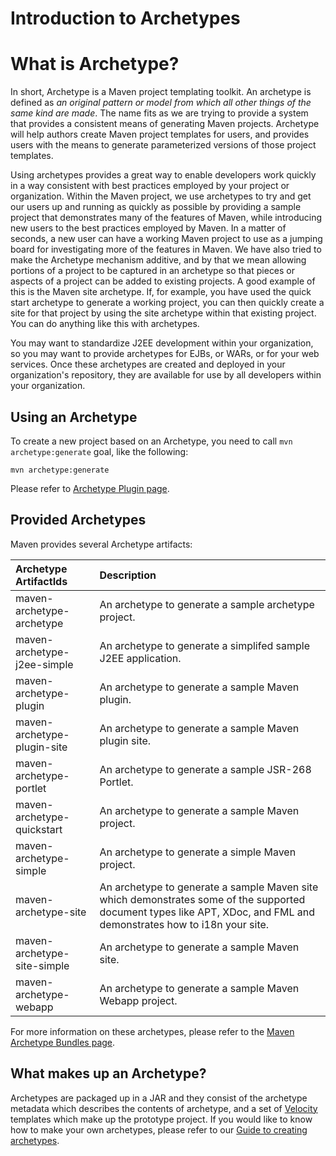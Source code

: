 <!--
Licensed to the Apache Software Foundation (ASF) under one
or more contributor license agreements.  See the NOTICE file
distributed with this work for additional information
regarding copyright ownership.  The ASF licenses this file
to you under the Apache License, Version 2.0 (the
"License"); you may not use this file except in compliance
with the License.  You may obtain a copy of the License at

http://www.apache.org/licenses/LICENSE-2.0

Unless required by applicable law or agreed to in writing,
software distributed under the License is distributed on an
"AS IS" BASIS, WITHOUT WARRANTIES OR CONDITIONS OF ANY
KIND, either express or implied.  See the License for the
specific language governing permissions and limitations
under the License.
-->

# Introduction to Archetypes

# What is Archetype?

In short, Archetype is a Maven project templating toolkit. An archetype is defined as _an original pattern or model from which all other things of the same kind are made_. The name fits as we are trying to provide a system that provides a consistent means of generating Maven projects. Archetype will help authors create Maven project templates for users, and provides users with the means to generate parameterized versions of those project templates.

Using archetypes provides a great way to enable developers work quickly in a way consistent with best practices employed by your project or organization. Within the Maven project, we use archetypes to try and get our users up and running as quickly as possible by providing a sample project that demonstrates many of the features of Maven, while introducing new users to the best practices employed by Maven. In a matter of seconds, a new user can have a working Maven project to use as a jumping board for investigating more of the features in Maven. We have also tried to make the Archetype mechanism additive, and by that we mean allowing portions of a project to be captured in an archetype so that pieces or aspects of a project can be added to existing projects. A good example of this is the Maven site archetype. If, for example, you have used the quick start archetype to generate a working project, you can then quickly create a site for that project by using the site archetype within that existing project. You can do anything like this with archetypes.

You may want to standardize J2EE development within your organization, so you may want to provide archetypes for EJBs, or WARs, or for your web services. Once these archetypes are created and deployed in your organization's repository, they are available for use by all developers within your organization.

## Using an Archetype

To create a new project based on an Archetype, you need to call `mvn archetype:generate` goal, like the following:

```
mvn archetype:generate
```

Please refer to [Archetype Plugin page](/archetype/maven-archetype-plugin/).

## Provided Archetypes

Maven provides several Archetype artifacts:

| Archetype ArtifactIds       | Description                                                                                                                                                          |
|:----------------------------|:---------------------------------------------------------------------------------------------------------------------------------------------------------------------|
| maven-archetype-archetype   | An archetype to generate a sample archetype project.                                                                                                                 |
| maven-archetype-j2ee-simple | An archetype to generate a simplifed sample J2EE application.                                                                                                        |
| maven-archetype-plugin      | An archetype to generate a sample Maven plugin.                                                                                                                      |
| maven-archetype-plugin-site | An archetype to generate a sample Maven plugin site.                                                                                                                 |
| maven-archetype-portlet     | An archetype to generate a sample JSR-268 Portlet.                                                                                                                   |
| maven-archetype-quickstart  | An archetype to generate a sample Maven project.                                                                                                                     |
| maven-archetype-simple      | An archetype to generate a simple Maven project.                                                                                                                     |
| maven-archetype-site        | An archetype to generate a sample Maven site which demonstrates some of the supported document types like APT, XDoc, and FML and demonstrates how to i18n your site. |
| maven-archetype-site-simple | An archetype to generate a sample Maven site.                                                                                                                        |
| maven-archetype-webapp      | An archetype to generate a sample Maven Webapp project.                                                                                                              |

For more information on these archetypes, please refer to the [Maven Archetype Bundles page](/archetypes/index.html).

## What makes up an Archetype?

Archetypes are packaged up in a JAR and they consist of the archetype metadata which describes the contents of archetype, and a set of [Velocity](http://velocity.apache.org/) templates which make up the prototype project. If you would like to know how to make your own archetypes, please refer to our [Guide to creating archetypes](../mini/guide-creating-archetypes.html).

